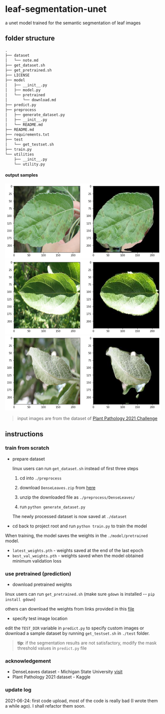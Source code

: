 # leaf-segmentation-unet
a unet model trained for the semantic segmentation of leaf images

## folder structure

```
.
├── dataset
│   └── note.md
├── get_dataset.sh
├── get_pretrained.sh
├── LICENSE
├── model
│   ├── __init__.py
│   ├── model.py
│   └── pretrained
│       └── download.md
├── predict.py
├── preprocess
│   ├── generate_dataset.py
│   ├── __init__.py
│   └── README.md
├── README.md
├── requirements.txt
├── test
│   └── get_testset.sh
├── train.py
└── utilities
    ├── __init__.py
    └── utility.py
```
#### output samples
![1](static/1.png)
![2](static/2.png)
![3](static/3.png)
> input images are from the dataset of [Plant Pathology 2021 Challenge](https://www.kaggle.com/c/plant-pathology-2021-fgvc8)


## instructions

### train from scratch

* prepare dataset

    linux users can run `get_dataset.sh` instead of first three steps
    1. cd into `./preprocess`
    1. download `DenseLeaves.zip` from [here](https://www.egr.msu.edu/denseleaves/Data/DenseLeaves.zip)
    1. unzip the downloaded file as `./preprocess/DenseLeaves/`
    
    1. run `python generate_dataset.py`

    The newly processed dataset is now saved at `./dataset`

* cd back to project root and run `python train.py` to train the model

When training, the model saves the weights in the `./model/pretrained` model.
* `latest_weights.pth` - weights saved at the end of the last epoch
* `best_val_weights.pth` - weights saved when the model obtained minimum validation loss

### use pretrained (prediction)

* download pretrained weights

linux users can run `get_pretrained.sh` (make sure `gdown` is installed -- `pip install gdown`)

others can download the weights from links provided in this [file](./model/pretrained/download.md)

* specify test image location

edit the `TEST_DIR` variable in `predict.py` to specify custom images or download a sample dataset by running `get_testset.sh` in `./test` folder.

> **tip**: if the segmentation results are not satisfactory, modify the mask threshold values in `predict.py` file
### acknowledgement

* DenseLeaves dataset - Michigan State University [visit](https://www.egr.msu.edu/denseleaves/)
* Plant Pathology 2021 dataset - Kaggle

### update log
2021-06-24: first code upload, most of the code is really bad (I wrote them a while ago). I shall refactor them soon.
